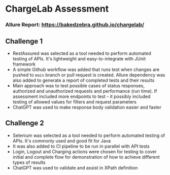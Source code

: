 # ChargeLab Assessment

### Allure Report: https://bakedzebra.github.io/chargelab/

## Challenge 1

- RestAssured was selected as a tool needed to perform automated testing of APIs. It's lightweight and easy-to-integrate with JUnit framework
- A simple Github workflow was added that runs test when changes are pushed to `main` branch or pull request is created. Allure dependency was also added to generate a report of completed tests and their results
- Main approach was to test possible cases of status responses, authorized and unauthorized requests and performance (run time). If assessment included more endpoints to test - it possibly included testing of allowed values for filters and request parameters
- ChatGPT was used to make response body validation easier and faster

## Challenge 2

- Selenium was selected as a tool needed to perform automated testing of APIs. It's commonly used and good fit for Java
- It was also added to CI pipeline to be run in parallel with API tests
- Login, Logout and Charging actions were chosen for testing to cover initial and complete flow for demonstration of how to achieve different types of results
- ChatGPT was used to validate and assist in XPath definition

